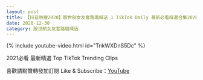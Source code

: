 ```yaml
---
layout: post
title: 【抖音熱搜2020】殷世航女友套路璐喊话 1 TikTok Daily 最新必看精選合集2020 12 30
date: 2020-12-30
category: 殷世航女友套路璐喊话
---
```


{% include youtube-video.html id="TnkWXDnS5Dc" %}

2021必看 最新精選 Top TikTok Trending Clips

喜歡請點贊轉發加訂閱 Like & Subscribe：[YouTube](https://www.youtube.com/channel/UCAoR7VcanIPd04uEq_GIylA/videos)

